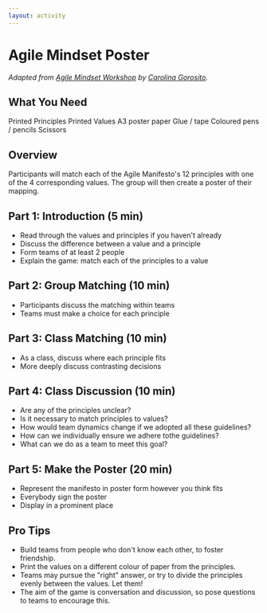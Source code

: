 ```yaml
---
layout: activity
---
```


# Agile Mindset Poster

_Adapted from [Agile Mindset Workshop][source] by [Carolina Gorosito][author]._

[source]: http://www.carolinagorosito.com/2016/04/13/agile-mindset-a-workshop/
[author]: http://www.carolinagorosito.com/


## What You Need
Printed Principles
Printed Values
A3 poster paper
Glue / tape
Coloured pens / pencils
Scissors



## Overview

Participants will match each of the Agile Manifesto's 12 principles with one of the 4 corresponding values. The group will then create a poster of their mapping.



## Part 1: Introduction (5 min)

- Read through the values and principles if you haven't already
- Discuss the difference between a value and a principle
- Form teams of at least 2 people
- Explain the game: match each of the principles to a value



## Part 2: Group Matching (10 min)

- Participants discuss the matching within teams
- Teams must make a choice for each principle



## Part 3: Class Matching (10 min)

- As a class, discuss where each principle fits
- More deeply discuss contrasting decisions



## Part 4: Class Discussion (10 min)

- Are any of the principles unclear?
- Is it necessary to match principles to values?
- How would team dynamics change if we adopted all these guidelines?
- How can we individually ensure we adhere tothe guidelines?
- What can we do as a team to meet this goal?



## Part 5: Make the Poster (20 min)

- Represent the manifesto in poster form however you think fits
- Everybody sign the poster
- Display in a prominent place



## Pro Tips

- Build teams from people who don't know each other, to foster friendship.
- Print the values on a different colour of paper from the principles.
- Teams may pursue the "right" answer, or try to divide the principles evenly between the values. Let them!
- The aim of the game is conversation and discussion, so pose questions to teams to encourage this.



